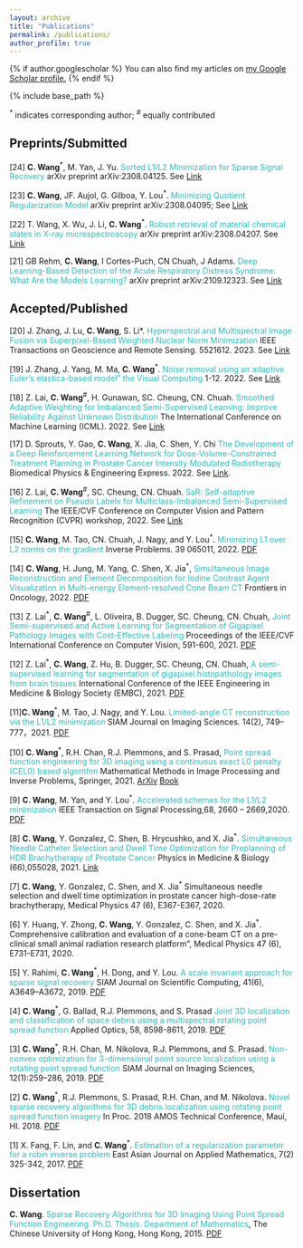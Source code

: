 ```yaml
---
layout: archive
title: "Publications"
permalink: /publications/
author_profile: true
---
```


{% if author.googlescholar %}
  You can also find my articles on <u><a href="{{ author.googlescholar }}">my Google Scholar profile</a>.</u>
{% endif %}

{% include base_path %}

 <sup>*</sup> indicates corresponding author; <sup>#</sup> equally contributed 

## Preprints/Submitted

[24] **C. Wang**<sup>*</sup>, M. Yan, J. Yu. <a href="https://arxiv.org/pdf/2308.04125" style="color:#2eb8b8;text-decoration:none;"> Sorted L1/L2 Minimization for Sparse Signal Recovery </a> arXiv preprint arXiv:2308.04125. See [Link](https://arxiv.org/pdf/2308.04125)


[23]	**C. Wang**, JF. Aujol, G. Gilboa, Y. Lou<sup>*</sup>. <a href="https://arxiv.org/pdf/2308.04095" style="color:#2eb8b8;text-decoration:none;"> Minimizing Quotient Regularization Model </a> arXiv preprint arXiv:2308.04095; See [Link](https://arxiv.org/pdf/2308.04095)

[22]	T. Wang, X. Wu, J. Li, **C. Wang**<sup>*</sup>. <a href="https://arxiv.org/pdf/2308.04207" style="color:#2eb8b8;text-decoration:none;"> Robust retrieval of material chemical states in X-ray microspectroscopy </a> arXiv preprint arXiv:2308.04207. See [Link](https://arxiv.org/pdf/2308.04207)


[21] GB Rehm, **C. Wang**, I Cortes-Puch, CN Chuah, J Adams. <a href="https://arxiv.org/pdf/2109.12323" style="color:#2eb8b8;text-decoration:none;"> Deep Learning-Based Detection of the Acute Respiratory Distress Syndrome: What Are the Models Learning? </a>arXiv preprint arXiv:2109.12323. See [Link](https://arxiv.org/pdf/2109.12323)



## Accepted/Published

[20]	J. Zhang, J. Lu, **C. Wang**, S. Li*. <a href="https://ieeexplore.ieee.org/abstract/document/10231145/" style="color:#2eb8b8;text-decoration:none;"> Hyperspectral and Multispectral Image Fusion via Superpixel-Based Weighted Nuclear Norm Minimization</a> IEEE Transactions on Geoscience and Remote Sensing. 5521612. 2023. See [Link](https://ieeexplore.ieee.org/abstract/document/10231145/)

[19] J. Zhang, J. Yang, M. Ma, **C. Wang**<sup>*</sup>. <a href="https://link.springer.com/article/10.1007/s00371-022-02674-0" style="color:#2eb8b8;text-decoration:none;"> Noise removal using an adaptive Euler’s elastica-based model” the Visual Computing</a>  1-12. 2022. See [Link](https://link.springer.com/article/10.1007/s00371-022-02674-0)

[18] Z. Lai, **C. Wang**<sup>#</sup>, H. Gunawan, SC. Cheung, CN. Chuah. <a href="https://proceedings.mlr.press/v162/lai22b/lai22b.pdf" style="color:#2eb8b8;text-decoration:none;"> Smoothed Adaptive Weighting for Imbalanced Semi-Supervised Learning: Improve Reliability Against Unknown Distribution</a>   The International Conference on Machine Learning (ICML). 2022. See [Link](https://proceedings.mlr.press/v162/lai22b/lai22b.pdf)

[17] D. Sprouts, Y. Gao, **C. Wang**, X. Jia, C. Shen, Y. Chi  <a href="https://iopscience.iop.org/article/10.1088/2057-1976/ac6d82" style="color:#2eb8b8;text-decoration:none;"> The Development of a Deep Reinforcement Learning Network for Dose-Volume-Constrained Treatment Planning in Prostate Cancer Intensity Modulated Radiotherapy</a>   Biomedical Physics & Engineering Express. 2022. See [Link](https://iopscience.iop.org/article/10.1088/2057-1976/ac6d82).

[16] Z. Lai, **C. Wang**<sup>#</sup>, SC. Cheung, CN. Chuah. <a href="[https://iopscience.iop.org/article/10.1088/2057-1976/ac6d82](https://openaccess.thecvf.com/content/CVPR2022W/L3D-IVU/papers/Lai_SaR_Self-Adaptive_Refinement_on_Pseudo_Labels_for_Multiclass-Imbalanced_Semi-Supervised_Learning_CVPRW_2022_paper.pdf)" style="color:#2eb8b8;text-decoration:none;"> SaR: Self-adaptive Refinement on Pseudo Labels for Multiclass-Imbalanced Semi-Supervised Learning</a>  The IEEE/CVF Conference on Computer Vision and Pattern Recognition (CVPR) workshop, 2022. See [Link](https://openaccess.thecvf.com/content/CVPR2022W/L3D-IVU/papers/Lai_SaR_Self-Adaptive_Refinement_on_Pseudo_Labels_for_Multiclass-Imbalanced_Semi-Supervised_Learning_CVPRW_2022_paper.pdf)

[15] **C. Wang**, M. Tao, CN. Chuah, J. Nagy, and Y. Lou<sup>*</sup>. <a href="https://iopscience.iop.org/article/10.1088/1361-6420/ac64fb" style="color:#2eb8b8;text-decoration:none;"> Minimizing L1 over L2 norms on the gradient</a>  Inverse Problems. 39 065011, 2022. [PDF](https://iopscience.iop.org/article/10.1088/1361-6420/ac64fb)

[14] **C. Wang**, H. Jung, M. Yang, C. Shen, X. Jia<sup>*</sup>, <a href="https://www.frontiersin.org/journals/oncology/articles/10.3389/fonc.2022.827136/full" style="color:#2eb8b8;text-decoration:none;"> Simultaneous Image Reconstruction and Element Decomposition for Iodine Contrast Agent Visualization in Multi-energy Element-resolved Cone Beam CT</a>   Frontiers in Oncology, 2022. [PDF](https://www.frontiersin.org/journals/oncology/articles/10.3389/fonc.2022.827136/full)

[13] Z. Lai<sup>*</sup>, **C. Wang**<sup>#</sup>, L. Oliveira, B. Dugger, SC. Cheung, CN. Chuah, <a href="https://openaccess.thecvf.com/content/ICCV2021W/CDPath/html/Lai_Joint_Semi-Supervised_and_Active_Learning_for_Segmentation_of_Gigapixel_Pathology_ICCVW_2021_paper.html" style="color:#2eb8b8;text-decoration:none;"> Joint Semi-supervised and Active Learning for Segmentation of Gigapixel Pathology Images with Cost-Effective Labeling</a>   Proceedings of the IEEE/CVF International Conference on Computer Vision, 591-600, 2021. [PDF](https://openaccess.thecvf.com/content/ICCV2021W/CDPath/html/Lai_Joint_Semi-Supervised_and_Active_Learning_for_Segmentation_of_Gigapixel_Pathology_ICCVW_2021_paper.html)

[12] Z. Lai<sup>*</sup>, **C. Wang**, Z. Hu, B. Dugger, SC. Cheung, CN. Chuah, <a href="https://ieeexplore.ieee.org/abstract/document/9629715" style="color:#2eb8b8;text-decoration:none;"> A semi-supervised learning for segmentation of gigapixel histopathology images from brain tissues </a>  International Conference of the IEEE Engineering in Medicine & Biology Society (EMBC), 2021. [PDF](https://ieeexplore.ieee.org/abstract/document/9629715)

[11]**C. Wang**<sup>*</sup>, M. Tao, J. Nagy, and Y. Lou. <a href="https://epubs.siam.org/doi/10.1137/20M1341490" style="color:#2eb8b8;text-decoration:none;"> Limited-angle CT reconstruction via the L1/L2 minimization </a>  SIAM Journal on Imaging Sciences. 14(2), 749–777，2021. [PDF](https://epubs.siam.org/doi/10.1137/20M1341490)

[10] **C. Wang**<sup>*</sup>, R.H. Chan, R.J. Plemmons, and S. Prasad, <a href="https://link.springer.com/book/10.1007/978-981-16-2701-9" style="color:#2eb8b8;text-decoration:none;"> Point spread function engineering for 3D imaging using a continuous exact L0 penalty (CEL0) based algorithm </a>  Mathematical Methods in Image Processing and Inverse Problems, Springer, 2021. [ArXiv](https://arxiv.org/pdf/2006.02858.pdf) [Book](https://link.springer.com/book/10.1007/978-981-16-2701-9)

[9] **C. Wang**, M. Yan, and Y. Lou<sup>*</sup>. <a href="https://ieeexplore.ieee.org/document/9057443" style="color:#2eb8b8;text-decoration:none;"> Accelerated schemes for the L1/L2 minimization </a>  IEEE Transaction on Signal Processing,68, 2660 – 2669,2020. [PDF](https://ieeexplore.ieee.org/document/9057443)

[8] **C. Wang**, Y. Gonzalez, C. Shen, B. Hrycushko, and X. Jia<sup>*</sup>. <a href="https://iopscience.iop.org/article/10.1088/1361-6560/abd00e/meta" style="color:#2eb8b8;text-decoration:none;"> Simultaneous Needle Catheter Selection and Dwell Time Optimization for Preplanning of HDR Brachytherapy of Prostate Cancer </a>   Physics in Medicine & Biology (66),055028, 2021. [Link](https://iopscience.iop.org/article/10.1088/1361-6560/abd00e/meta)

[7] **C. Wang**, Y. Gonzalez, C. Shen, and X. Jia<sup>*</sup> Simultaneous needle selection and dwell time optimization in prostate cancer high-dose-rate brachytherapy,  Medical Physics 47 (6), E367-E367, 2020.

[6] Y. Huang, Y. Zhong, **C. Wang**, Y. Gonzalez, C. Shen, and X. Jia<sup>*</sup>. Comprehensive calibration and evaluation of a cone-beam CT on a pre-clinical small animal radiation research platform”, Medical Physics 47 (6), E731-E731, 2020.

[5] Y. Rahimi, **C. Wang**<sup>*</sup>, H. Dong, and Y. Lou. <a href="https://epubs.siam.org/doi/abs/10.1137/18M123147X" style="color:#2eb8b8;text-decoration:none;"> A scale invariant approach for sparse signal recovery </a>   SIAM Journal on Scientific Computing, 41(6), A3649–A3672, 2019. [PDF](https://epubs.siam.org/doi/abs/10.1137/18M123147X)

[4] **C. Wang**<sup>*</sup>, G. Ballad, R.J. Plemmons, and S. Prasad <a href="https://opg.optica.org/ao/abstract.cfm?uri=ao-58-31-8598" style="color:#2eb8b8;text-decoration:none;"> Joint 3D localization and classification of space debris using a multispectral rotating point spread function </a>   Applied Optics, 58, 8598-8611, 2019. [PDF](https://opg.optica.org/ao/abstract.cfm?uri=ao-58-31-8598)

[3] **C. Wang**<sup>*</sup>, R.H. Chan, M. Nikolova, R.J. Plemmons, and S. Prasad. <a href="https://epubs.siam.org/doi/abs/10.1137/18M1178566" style="color:#2eb8b8;text-decoration:none;"> Non-convex optimization for 3-dimensional point source localization using a rotating point spread function </a>  SIAM Journal on Imaging Sciences, 12(1):259–286, 2019. [PDF](https://epubs.siam.org/doi/abs/10.1137/18M1178566)

[2] **C. Wang**<sup>*</sup>, R.J. Plemmons, S. Prasad, R.H. Chan, and M. Nikolova. <a href="https://amostech.com/TechnicalPapers/2018/Poster/Wang.pdf" style="color:#2eb8b8;text-decoration:none;"> Novel sparse recovery algorithms for 3D debris localization using rotating point spread function imagery </a> In Proc. 2018 AMOS Technical Conference, Maui, HI. 2018. [PDF](https://amostech.com/TechnicalPapers/2018/Poster/Wang.pdf)

[1] X. Fang, F. Lin, and **C. Wang**<sup>*</sup>. <a href="https://www.cambridge.org/core/journals/east-asian-journal-on-applied-mathematics/article/abs/estimation-of-a-regularisation-parameter-for-a-robin-inverse-problem/A2B2B3CBFAE2A27AEC8D49AE4BA4F4BD" style="color:#2eb8b8;text-decoration:none;"> Estimation of a regularization parameter for a robin inverse problem </a>  East Asian Journal on Applied Mathematics, 7(2) 325-342, 2017. [PDF](https://www.cambridge.org/core/journals/east-asian-journal-on-applied-mathematics/article/abs/estimation-of-a-regularisation-parameter-for-a-robin-inverse-problem/A2B2B3CBFAE2A27AEC8D49AE4BA4F4BD)



## Dissertation 

**C. Wang**. <a href="https://repository.lib.cuhk.edu.hk/en/item/cuhk-2188140?solr_nav%5Bid%5D=596e039fd37cb72d8c95&solr_nav%5Bpage%5D=0&solr_nav%5Boffset%5D=0" style="color:#2eb8b8;text-decoration:none;"> Sparse Recovery Algorithms for 3D Imaging Using Point Spread Function Engineering. Ph.D. Thesis. Department of Mathematics</a>, The Chinese University of Hong Kong, Hong Kong, 2015. [PDF](https://repository.lib.cuhk.edu.hk/en/item/cuhk-2188140?solr_nav%5Bid%5D=596e039fd37cb72d8c95&solr_nav%5Bpage%5D=0&solr_nav%5Boffset%5D=0)

&nbsp;

&nbsp;

&nbsp;
